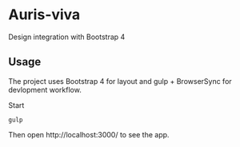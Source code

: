 # Auris-viva

Design integration with Bootstrap 4

## Usage

The project uses Bootstrap 4 for layout and gulp + BrowserSync for devlopment workflow.

Start

```
gulp
```

Then open http://localhost:3000/ to see the app.
